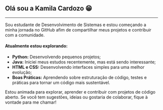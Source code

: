 ## Olá sou a Kamila Cardozo 😁
***
Sou estudante de Desenvolvimento de Sistemas e estou começando a minha jornada no GitHub afim de compartilhar meus projetos e contribuir com a comunidade.

#### Atualmente estou explorando:
- __Python:__ Desenvolvendo pequenos projetos;
- __Java:__ Iniciei meus estudos recentemente, mas está sendo interessante;
- __HTML e CSS:__ Desenvolvendo interfaces simples para uma melhor evolução;
- __Boas Práticas:__ Aprendendo sobre estruturação de código, testes e práticas para tornar um código mais sustentável.

Estou animada para explorar, aprender e contribuir com projetos de código aberto. Se você tem sugestões, ideias ou gostaria de colaborar, fique à vontade para me chamar! 
